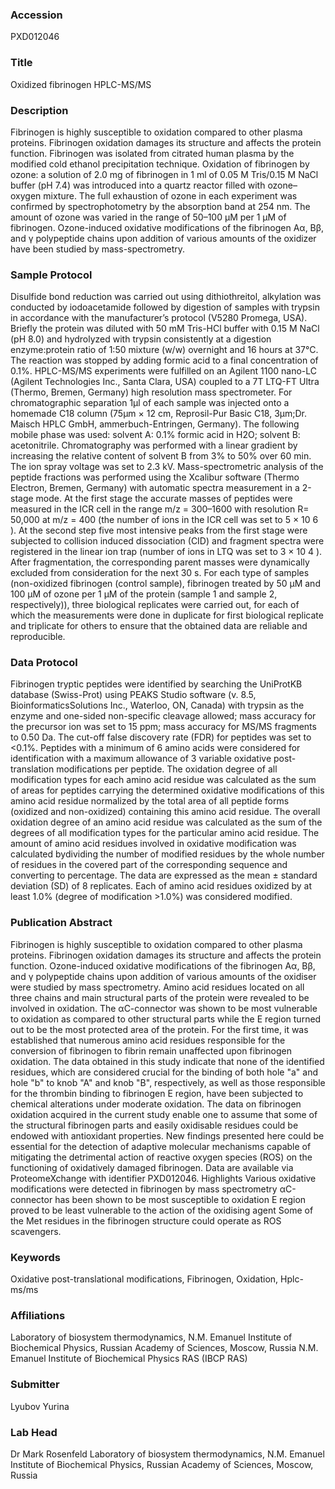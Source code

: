 ### Accession
PXD012046

### Title
Oxidized fibrinogen HPLC-MS/MS

### Description
Fibrinogen is highly susceptible to oxidation compared to other plasma proteins. Fibrinogen oxidation damages its structure and affects the protein function. Fibrinogen was isolated from citrated human plasma by the modified cold ethanol precipitation technique. Oxidation of fibrinogen by ozone: a solution of 2.0 mg of fibrinogen in 1 ml of 0.05 M Tris/0.15 M NaCl buffer (pH 7.4) was introduced into a quartz reactor filled with ozone–oxygen mixture. The full exhaustion of ozone in each experiment was confirmed by spectrophotometry by the absorption band at 254 nm. The amount of ozone was varied in the range of 50–100 μM per 1 μM of fibrinogen. Ozone-induced oxidative modifications of the fibrinogen Aα, Bβ, and γ polypeptide chains upon addition of various amounts of the oxidizer have been studied by mass-spectrometry.

### Sample Protocol
Disulfide bond reduction was carried out using dithiothreitol, alkylation was conducted by iodoacetamide followed by digestion of samples with trypsin in accordance with the manufacturer’s protocol (V5280 Promega, USA). Briefly the protein was diluted with 50 mM Tris-HCl buffer with 0.15 M NaCl (pH 8.0) and hydrolyzed with trypsin consistently at a digestion enzyme:protein ratio of 1:50 mixture (w/w) overnight and 16 hours at 37°C. The reaction was stopped by adding formic acid to a final concentration of 0.1%. HPLC-MS/MS experiments were fulfilled on an Agilent 1100 nano-LC (Agilent Technologies Inc., Santa Clara, USA) coupled to a 7T LTQ-FT Ultra (Thermo, Bremen, Germany) high resolution mass spectrometer. For chromatographic separation 1μl of each sample was injected onto a homemade C18 column (75μm × 12 cm, Reprosil-Pur Basic C18, 3μm;Dr. Maisch HPLC GmbH, ammerbuch-Entringen, Germany). The following mobile phase was used: solvent A: 0.1% formic acid in H2O; solvent B: acetonitrile. Chromatography was performed with a linear gradient by increasing the relative content of solvent B from 3% to 50% over 60 min. The ion spray voltage was set to 2.3 kV. Mass-spectrometric analysis of the peptide fractions was performed using the Xcalibur software (Thermo Electron, Bremen, Germany) with automatic spectra measurement in a 2-stage mode. At the first stage the accurate masses of peptides were measured in the ICR cell in the range m/z = 300–1600 with resolution R= 50,000 at m/z = 400 (the number of ions in the ICR cell was set to 5 × 10 6 ). At the second step five most intensive peaks from the first stage were subjected to collision induced dissociation (CID) and fragment spectra were registered in the linear ion trap (number of ions in LTQ was set to 3 × 10 4 ). After fragmentation, the corresponding parent masses were dynamically excluded from consideration for the next 30 s. For each type of samples (non-oxidized fibrinogen (control sample), fibrinogen treated by 50 μM and 100 μM of ozone per 1 μM of the protein (sample 1 and sample 2, respectively)), three biological replicates were carried out, for each of which the measurements were done in duplicate for first biological replicate and triplicate for others to ensure that the obtained data are reliable and reproducible.

### Data Protocol
Fibrinogen tryptic peptides were identified by searching the UniProtKB database (Swiss-Prot) using PEAKS Studio software (v. 8.5, BioinformaticsSolutions Inc., Waterloo, ON, Canada) with trypsin as the enzyme and one-sided non-specific cleavage allowed; mass accuracy for the precursor ion was set to 15 ppm; mass accuracy for MS/MS fragments to 0.50 Da. The cut-off false discovery rate (FDR) for peptides was set to <0.1%. Peptides with a minimum of 6 amino acids were considered for identification with a maximum allowance of 3 variable oxidative post-translation modifications per peptide. The oxidation degree of all modification types for each amino acid residue was calculated as the sum of areas for peptides carrying the determined oxidative modifications of this amino acid residue normalized by the total area of all peptide forms (oxidized and non-oxidized) containing this amino acid residue. The overall oxidation degree of an amino acid residue was calculated as the sum of the degrees of all modification types for the particular amino acid residue. The amount of amino acid residues involved in oxidative modification was calculated bydividing the number of modified residues by the whole number of residues in the covered part of the corresponding sequence and converting to percentage. The data are expressed as the mean ± standard deviation (SD) of 8 replicates. Each of amino acid residues oxidized by at least 1.0% (degree of modification >1.0%) was considered modified.

### Publication Abstract
Fibrinogen is highly susceptible to oxidation compared to other plasma proteins. Fibrinogen oxidation damages its structure and affects the protein function. Ozone-induced oxidative modifications of the fibrinogen A&#x3b1;, B&#x3b2;, and &#x3b3; polypeptide chains upon addition of various amounts of the oxidiser were studied by mass spectrometry. Amino acid residues located on all three chains and main structural parts of the protein were revealed to be involved in oxidation. The &#x3b1;C-connector was shown to be most vulnerable to oxidation as compared to other structural parts while the E region turned out to be the most protected area of the protein. For the first time, it was established that numerous amino acid residues responsible for the conversion of fibrinogen to fibrin remain unaffected upon fibrinogen oxidation. The data obtained in this study indicate that none of the identified residues, which are considered crucial for the binding of both hole "a" and hole "b" to knob "A" and knob "B", respectively, as well as those responsible for the thrombin binding to fibrinogen E region, have been subjected to chemical alterations under moderate oxidation. The data on fibrinogen oxidation acquired in the current study enable one to assume that some of the structural fibrinogen parts and easily oxidisable residues could be endowed with antioxidant properties. New findings presented here could be essential for the detection of adaptive molecular mechanisms capable of mitigating the detrimental action of reactive oxygen species (ROS) on the functioning of oxidatively damaged fibrinogen. Data are available via ProteomeXchange with identifier PXD012046. Highlights Various oxidative modifications were detected in fibrinogen by mass spectrometry &#x3b1;C-connector has been shown to be most susceptible to oxidation E region proved to be least vulnerable to the action of the oxidising agent Some of the Met residues in the fibrinogen structure could operate as ROS scavengers.

### Keywords
Oxidative post-translational modifications, Fibrinogen, Oxidation, Hplc-ms/ms

### Affiliations
Laboratory of biosystem thermodynamics, N.M. Emanuel Institute of Biochemical Physics, Russian Academy of Sciences, Moscow, Russia
N.M. Emanuel Institute of Biochemical Physics RAS (IBCP RAS)

### Submitter
Lyubov Yurina

### Lab Head
Dr Mark Rosenfeld
Laboratory of biosystem thermodynamics, N.M. Emanuel Institute of Biochemical Physics, Russian Academy of Sciences, Moscow, Russia



